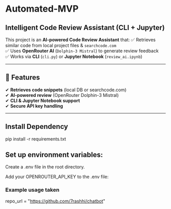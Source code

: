 # Automated-MVP

## Intelligent Code Review Assistant (CLI + Jupyter)

This project is an **AI-powered Code Review Assistant** that:
✅ Retrieves similar code from local project files & `searchcode.com`  
✅ Uses **OpenRouter AI** (`Dolphin-3 Mistral`) to generate review feedback  
✅ Works via **CLI** (`cli.py`) or **Jupyter Notebook** (`review_ai.ipynb`)  

---

## 🚀 Features
✔ **Retrieves code snippets** (local DB or searchcode.com)  
✔ **AI-powered review** (OpenRouter Dolphin-3 Mistral)  
✔ **CLI & Jupyter Notebook support**  
✔ **Secure API key handling**  

---

## Install Dependency
pip install -r requirements.txt

## Set up environment variables:

 Create a .env file in the root directory.

Add your OPENROUTER_API_KEY to the .env file:

### Example usage taken
repo_url = "https://github.com/7rashhi/chatbot" 
